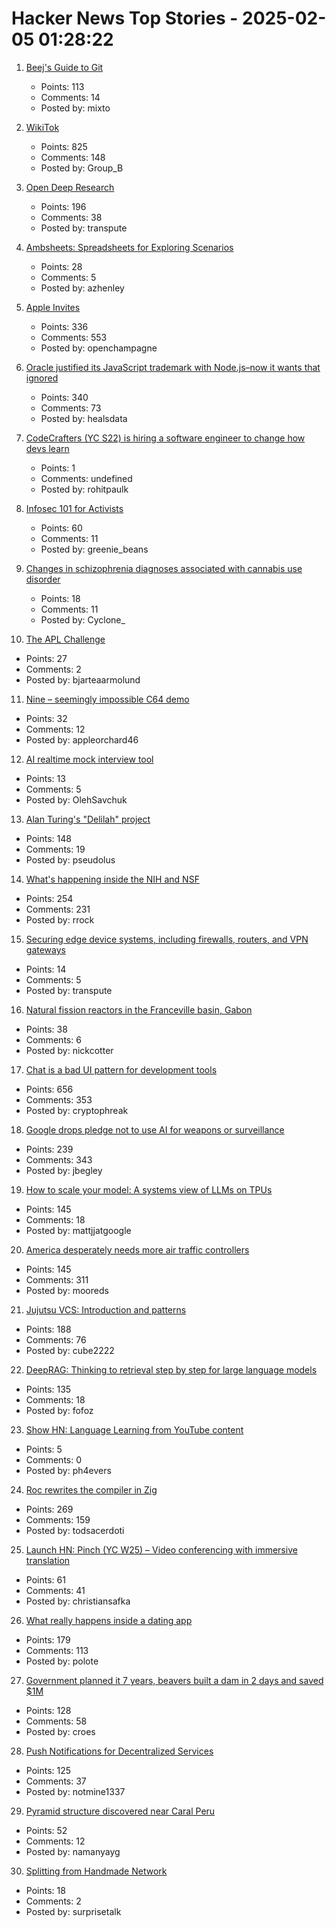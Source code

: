 # Hacker News Top Stories - 2025-02-05 01:28:22

1. [Beej's Guide to Git](https://beej.us/guide/bggit/)
   - Points: 113
   - Comments: 14
   - Posted by: mixto

2. [WikiTok](https://wikitok.vercel.app/)
   - Points: 825
   - Comments: 148
   - Posted by: Group_B

3. [Open Deep Research](https://github.com/huggingface/smolagents/tree/main/examples/open_deep_research)
   - Points: 196
   - Comments: 38
   - Posted by: transpute

4. [Ambsheets: Spreadsheets for Exploring Scenarios](https://www.inkandswitch.com/ambsheets/)
   - Points: 28
   - Comments: 5
   - Posted by: azhenley

5. [Apple Invites](https://www.apple.com/newsroom/2025/02/introducing-apple-invites-a-new-app-that-brings-people-together/)
   - Points: 336
   - Comments: 553
   - Posted by: openchampagne

6. [Oracle justified its JavaScript trademark with Node.js–now it wants that ignored](https://deno.com/blog/deno-v-oracle2)
   - Points: 340
   - Comments: 73
   - Posted by: healsdata

7. [CodeCrafters (YC S22) is hiring a software engineer to change how devs learn](https://www.ycombinator.com/companies/codecrafters/jobs/EL4Oqs1-software-engineer-growth-retention)
   - Points: 1
   - Comments: undefined
   - Posted by: rohitpaulk

8. [Infosec 101 for Activists](https://infosecforactivists.org)
   - Points: 60
   - Comments: 11
   - Posted by: greenie_beans

9. [Changes in schizophrenia diagnoses associated with cannabis use disorder](https://jamanetwork.com/journals/jamanetworkopen/fullarticle/2829840)
   - Points: 18
   - Comments: 11
   - Posted by: Cyclone_

10. [The APL Challenge](https://challenge.dyalog.com/)
   - Points: 27
   - Comments: 2
   - Posted by: bjarteaarmolund

11. [Nine – seemingly impossible C64 demo](https://linusakesson.net/scene/nine/index.php)
   - Points: 32
   - Comments: 12
   - Posted by: appleorchard46

12. [AI realtime mock interview tool](https://prepin.ai)
   - Points: 13
   - Comments: 5
   - Posted by: OlehSavchuk

13. [Alan Turing's "Delilah" project](https://spectrum.ieee.org/alan-turings-delilah)
   - Points: 148
   - Comments: 19
   - Posted by: pseudolus

14. [What's happening inside the NIH and NSF](https://www.science.org/content/blog-post/what-s-happening-inside-nih)
   - Points: 254
   - Comments: 231
   - Posted by: rrock

15. [Securing edge device systems, including firewalls, routers, and VPN gateways](https://www.nsa.gov/Press-Room/Press-Releases-Statements/Press-Release-View/Article/4052657/joint-publications-focus-on-mitigation-strategies-for-edge-devices/)
   - Points: 14
   - Comments: 5
   - Posted by: transpute

16. [Natural fission reactors in the Franceville basin, Gabon](https://www.sciencedirect.com/science/article/abs/pii/S0016703796002451)
   - Points: 38
   - Comments: 6
   - Posted by: nickcotter

17. [Chat is a bad UI pattern for development tools](https://danieldelaney.net/chat/)
   - Points: 656
   - Comments: 353
   - Posted by: cryptophreak

18. [Google drops pledge not to use AI for weapons or surveillance](https://www.washingtonpost.com/technology/2025/02/04/google-ai-policies-weapons-harm)
   - Points: 239
   - Comments: 343
   - Posted by: jbegley

19. [How to scale your model: A systems view of LLMs on TPUs](https://jax-ml.github.io/scaling-book/)
   - Points: 145
   - Comments: 18
   - Posted by: mattjjatgoogle

20. [America desperately needs more air traffic controllers](https://www.cnn.com/2025/02/04/business/air-traffic-controller-shortage/index.html)
   - Points: 145
   - Comments: 311
   - Posted by: mooreds

21. [Jujutsu VCS: Introduction and patterns](https://kubamartin.com/posts/introduction-to-the-jujutsu-vcs/)
   - Points: 188
   - Comments: 76
   - Posted by: cube2222

22. [DeepRAG: Thinking to retrieval step by step for large language models](https://arxiv.org/abs/2502.01142)
   - Points: 135
   - Comments: 18
   - Posted by: fofoz

23. [Show HN: Language Learning from YouTube content](https://fluentsubs.com/)
   - Points: 5
   - Comments: 0
   - Posted by: ph4evers

24. [Roc rewrites the compiler in Zig](https://gist.github.com/rtfeldman/77fb430ee57b42f5f2ca973a3992532f)
   - Points: 269
   - Comments: 159
   - Posted by: todsacerdoti

25. [Launch HN: Pinch (YC W25) – Video conferencing with immersive translation](undefined)
   - Points: 61
   - Comments: 41
   - Posted by: christiansafka

26. [What really happens inside a dating app](https://blog.luap.info/what-really-happens-inside-a-dating-app.html)
   - Points: 179
   - Comments: 113
   - Posted by: polote

27. [Government planned it 7 years, beavers built a dam in 2 days and saved $1M](https://www.voxnews.al/english/kosovabota/qeveria-po-e-planifikonte-prej-7-vitesh-kastoret-ndertojne-brenda-dy--i84652)
   - Points: 128
   - Comments: 58
   - Posted by: croes

28. [Push Notifications for Decentralized Services](https://unifiedpush.org/news/20250131_push_for_decentralized/)
   - Points: 125
   - Comments: 37
   - Posted by: notmine1337

29. [Pyramid structure discovered near Caral Peru](https://omniletters.com/hidden-pyramid-structure-discovered-near-caral/)
   - Points: 52
   - Comments: 12
   - Posted by: namanyayg

30. [Splitting from Handmade Network](https://handmadecities.com/news/splitting-from-handmade-network/)
   - Points: 18
   - Comments: 2
   - Posted by: surprisetalk

